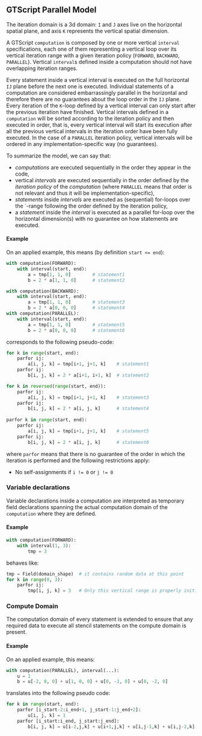 ## GTScript Parallel Model

The iteration domain is a 3d domain: `I` and `J` axes live on the horizontal spatial plane, and axis `K` represents the vertical spatial dimension.

A GTScript `computation` is composed by one or more vertical `interval` specifications, each one of them representing a vertical loop over its vertical iteration range with a given iteration policy (`FORWARD`, `BACKWARD`, `PARALLEL`). Vertical `interval`s defined inside a computation should not have overlapping iteration ranges.

Every statement inside a vertical interval is executed on the full horizontal `IJ` plane before the next one is executed. Individual statements of a computation are considered embarrassingly parallel in the horizontal and therefore there are no guarantees about the loop order in the `IJ` plane. Every iteration of the `K`-loop defined by a vertical interval can only start after the previous iteration have finished. Vertical intervals defined in a `computation` will be sorted according to the iteration policy and then executed in order, that is, every vertical interval will start its execution after all the previous vertical intervals in the iteration order have been fully executed. In the case of a `PARALLEL` iteration policy, vertical intervals will be ordered in any implementation-specific way (no guarantees).

To summarize the model, we can say that:

- *computations* are executed sequentially in the order they appear in the code,
- vertical *intervals* are executed sequentially in the order defined by the *iteration policy* of the  *computation* (where `PARALLEL` means that order is not relevant and thus it will be implementation-specific),
- *statements* inside *intervals* are executed as (sequential) for-loops 
  over the `-range following the order defined by the iteration policy,
- a *statement* inside the *interval* is executed as a parallel for-loop over the horizontal dimension(s) with no guarantee on how statements are executed.

#### Example
On an applied example, this means (by definition `start <= end`):

```python
with computation(FORWARD):
    with interval(start, end):
        a = tmp[1, 1, 0]        # statement1
        b = 2 * a[1, 1, 0]      # statement2

with computation(BACKWARD):
    with interval(start, end):
        a = tmp[1, 1, 0]        # statement3
        b = 2 * a[0, 0, 0]      # statement4
with computation(PARALLEL):
    with interval(start, end):
        a = tmp[1, 1, 0]        # statement5
        b = 2 * a[0, 0, 0]      # statement6
```

corresponds to the following pseudo-code:

```python
for k in range(start, end):
    parfor ij:
        a[i, j, k] = tmp[i+1, j+1, k]    # statement1
    parfor ij:
        b[i, j, k] = 2 * a[i+1, i+1, k]  # statement2

for k in reversed(range(start, end)):
    parfor ij:
        a[i, j, k] = tmp[i+1, j+1, k]    # statement3
    parfor ij:
        b[i, j, k] = 2 * a[i, j, k]      # statement4
 
parfor k in range(start, end):
    parfor ij:
        a[i, j, k] = tmp[i+1, j+1, k]    # statement5
    parfor ij:
        b[i, j, k] = 2 * a[i, j, k]      # statement6
```

where `parfor` means that there is no guarantee of the order in which the iteration is performed and the following restrictions apply:

- No self-assignments if `i != 0` or `j != 0`


### Variable declarations

Variable declarations inside a computation are interpreted as temporary field declarations spanning the actual computation domain of the `computation` where they are defined.

#### Example
```python
with computation(FORWARD):
    with interval(1, 3):
        tmp = 3
```
behaves like:
```python
tmp = Field(domain_shape)  # it contains random data at this point
for k in range(0, 3):
    parfor ij:
        tmp[i, j, k] = 3   # Only this vertical range is properly initialized
```

### Compute Domain

The computation domain of every statement is extended to ensure that any required data to execute all stencil statements on the compute domain is present.

#### Example
On an applied example, this means:

```python
with computation(PARALLEL), interval(...):
    u = 1
    b = u[-2, 0, 0] + u[1, 0, 0] + u[0, -1, 0] + u[0, -2, 0]
```
translates into the following pseudo code:

```python
for k in range(start, end):
    parfor [i_start-2:i_end+1, j_start-1:j_end+2]:
        u[i, j, k] = 1
    parfor [i_start:i_end, j_start:j_end]:
        b[i, j, k] = u[i-2,j,k] + u[i+1,j,k] + u[i,j-1,k] + u[i,j-2,k]
